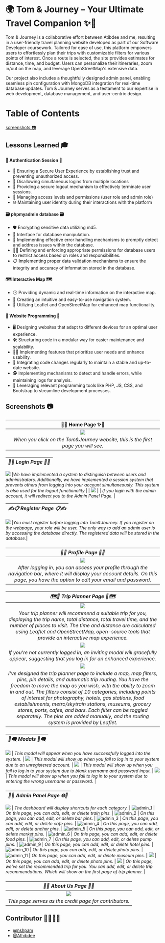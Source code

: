 # 🌍 Tom & Journey – Your Ultimate Travel Companion ✨🚀
Tom & Journey is a collaborative effort between Atibdee and me, resulting in a user-friendly travel planning website developed as part of our Software Developer coursework. Tailored for ease of use, this platform empowers users to effortlessly plan their trips with customizable filters for various points of interest. Once a route is selected, the site provides estimates for distance, time, and budget. Users can personalize their itineraries, zoom in/out on the map, and leverage OpenStreetMap's extensive data.

Our project also includes a thoughtfully designed admin panel, enabling seamless pin configuration with MongoDB integration for real-time database updates. Tom & Journey serves as a testament to our expertise in web development, database management, and user-centric design.

# Table of Contents
[screenshots :camera:](#screenshots-camera)

## Lessons Learned 🎓 

#### 🔄 Authentication Session 🔄
- 🔐 Ensuring a Secure User Experience by establishing trust and preventing unauthorized access.
- 🚷 Disallowing simultaneous logins from multiple locations
- 🚪 Providing a secure logout mechanism to effectively terminate user sessions.
- 🔑 Managing access levels and permissions (user role and admin role)
- 🌐 Maintaining user identity during their interactions with the platform

#### 🗃️ phpmyadmin database 🗃️
- 🛡️ Encrypting sensitive data utilizing md5.
- 🎨 Interface for database manipulation.
- 🚨 Implementing effective error handling mechanisms to promptly detect and address issues within the database.
- 🧑‍💻 Defining and enforcing appropriate permissions for database users to restrict access based on roles and responsibilities.
- 📋 Implementing proper data validation mechanisms to ensure the integrity and accuracy of information stored in the database.

#### 🗺️ Interactive Map 🗺️
- 🕒 Providing dynamic and real-time information on the interactive map.
- 🤗 Creating an intuitive and easy-to-use navigation system.
- 🍃 Utilizing Leaflet and OpenStreetMap for enhanced map functionality.

#### 📜 Website Programming 📜
- 🖥️ Designing websites that adapt to different devices for an optimal user experience.
- 🛠️ Structuring code in a modular way for easier maintenance and scalability.
- 🙋‍♂️ Implementing features that prioritize user needs and enhance usability.
- 🔄 Integrating code changes regularly to maintain a stable and up-to-date website.
- 🕵️ Implementing mechanisms to detect and handle errors, while maintaining logs for analysis.
- 🧰 Leveraging relevant programming tools like PHP, JS, CSS, and Bootstrap to streamline development processes.

## Screenshots 📷

### 
| **🏡✨ Home Page ✨🏡** |
|:--:| 
| ![](https://github.com/nshpam/TomAndJourney/assets/97942535/4b0d53f9-f889-40b9-a816-7eaf6883b113) |
|_When you click on the Tom&Journey website, this is the first page you will see._|

### 
| *🌈🚪 Login Page 🚪🌈* |
|:--:| 
![](https://github.com/nshpam/TomAndJourney/assets/97942535/eeae7137-bc5e-4784-9eeb-97dec47a4462)
|_We have implemented a system to distinguish between users and administrators. Additionally, we have implemented a session system that prevents others from logging into your account simultaneously. This system is also used for the logout functionality._|
| ![](https://github.com/nshpam/TomAndJourney/assets/97942535/af23d9e1-d5da-4ef8-8930-f37ca10160a7) |
| _If you login with the admin account, it will redirect you to the Admin Panel Page._ |

| *✍️📋 Register Page 📋✍️* |
|:--:|
![](https://github.com/nshpam/TomAndJourney/assets/97942535/8272f48c-8e8c-4301-b451-f029e730e0aa)
|_You must register before logging into Tom&Journey. If you register on the webpage, your role will be user. The only way to add an admin user is by accessing the database directly. The registered data will be stored in the database._|

###
| *👑📄 Profile Page 📄👑* |
|:--:|
![](https://github.com/nshpam/TomAndJourney/assets/97942535/0292ea8e-f196-4a66-984e-836930b19cf5) |
| _After logging in, you can access your profile through the navigation bar, where it will display your account details. On this page, you have the option to edit your email and password._ |

###
| *🗺️🚗 Trip Planner Page 🚗🗺️* |
|:--:|
![](https://github.com/nshpam/TomAndJourney/assets/97942535/01834793-a51b-4ee3-ab34-c558415d1dd7) |
| _Your trip planner will recommend a suitable trip for you, displaying the trip name, total distance, total travel time, and the number of places to visit. The time and distance are calculated using Leaflet and OpenStreetMap, open-source tools that provide an interactive map experience._ |
![](https://github.com/nshpam/TomAndJourney/assets/97942535/37d692f1-c3be-41b6-804e-5c7fe8255551) |
| _If you're not currently logged in, an inviting modal will gracefully appear, suggesting that you log in for an enhanced experience._ |
![](https://github.com/nshpam/TomAndJourney/assets/97942535/04fcc208-2b5c-4099-b1a3-6029469cf762) |
| _I've designed the trip planner page to include a map, map filters, pins, pin details, and automatic trip routing. You have the freedom to move the map as you wish, with the ability to zoom in and out. The filters consist of 10 categories, including points of interest for photography, hotels, gas stations, food establishments, metro/skytrain stations, museums, grocery stores, ports, cafes, and bars. Each filter can be toggled separately. The pins are added manually, and the routing system is provided by Leaflet._ |

###
| *💭🗨️ Modals 💭🗨️* |
|:--:|
![](https://github.com/nshpam/TomAndJourney/assets/97942535/020991c8-da34-40e6-8541-ad43c691214f)
| _This modal will appear when you have successfully logged into the system._ |
![](https://github.com/nshpam/TomAndJourney/assets/97942535/437f75b5-a60f-41d9-ae77-7cfc3d8d1b95)
| _This modal will show up when you fail to log in to your system due to an unregistered account._ |
![](https://github.com/nshpam/TomAndJourney/assets/97942535/e966229b-95e6-4a8c-bea8-257a1eec2707)
| _This modal will show up when you fail to log in to your system due to blank username and password input._ |
![](https://github.com/nshpam/TomAndJourney/assets/97942535/0a7b9578-d2e2-466c-92b7-1871227e3166)
| _This modal will show up when you fail to log in to your system due to entering the wrong username or password._ |

###
| *🚀🌐 Admin Panel Page 🌐🚀* |
|:--:|
![](https://github.com/nshpam/TomAndJourney/assets/97942535/c2e5ce37-f0be-40ac-94c5-09c4f28d5957)
| _The dashboard will display shortcuts for each category._ |
![admin_1](https://github.com/nshpam/TomAndJourney/assets/97942535/74aebf0e-66b7-4a8b-896b-116befb0f847)
| _On this page, you can add, edit, or delete train pins._ |
![admin_2](https://github.com/nshpam/TomAndJourney/assets/97942535/953eacc3-96fc-4250-acc4-70c608acfdfd)
| _On this page, you can add, edit, or delete bar pins._ |
![admin_3](https://github.com/nshpam/TomAndJourney/assets/97942535/ea99997a-fdf6-416f-892b-82ac7b65f74c)
| _On this page, you can add, edit, or delete cafe pins._ |
![admin_4](https://github.com/nshpam/TomAndJourney/assets/97942535/b0b86384-ebfa-4a15-9835-b564d73989b3)
| _On this page, you can add, edit, or delete anchor pins._ |
![admin_5](https://github.com/nshpam/TomAndJourney/assets/97942535/53f92035-b49f-41b0-9d5f-f5f54cdd17c6)
| _On this page, you can add, edit, or delete market pins._ |
![admin_6](https://github.com/nshpam/TomAndJourney/assets/97942535/480fbfcb-f15a-4fbf-9691-5a01a0c72853)
| _On this page, you can add, edit, or delete food pins._ |
![admin_7](https://github.com/nshpam/TomAndJourney/assets/97942535/4db09062-279a-4308-bac5-e306ce4766ce)
| _On this page, you can add, edit, or delete pump pins._ |
![admin_9](https://github.com/nshpam/TomAndJourney/assets/97942535/faeaeccd-ce78-4a82-9989-4804f8d47114)
| _On this page, you can add, edit, or delete hotel pins._ |
![admin_10](https://github.com/nshpam/TomAndJourney/assets/97942535/88246756-4a28-450f-bf22-24b0c90c188e)
| _On this page, you can add, edit, or delete photo pins._ |
![admin_11](https://github.com/nshpam/TomAndJourney/assets/97942535/4efafe4f-e8f8-4761-86ae-bf9a5e0258ff)
| _On this page, you can add, edit, or delete museum pins._ |
![](https://github.com/nshpam/TomAndJourney/assets/97942535/64bb9fcb-c603-487d-8716-3f689cee0524)
| _On this page, you can add, edit, or delete photo pins._ |
![](https://github.com/nshpam/TomAndJourney/assets/97942535/c4a1bb9d-ece9-48f1-9544-6d72ea39cc3c)
| _On this page, we've set the recommended trip for you. You can add, edit, or delete trip recommendations. Which will show on the first page of trip planner._ |

###
| *🌟✨ About Us Page 📜✨* |
|:--:|
![](https://github.com/nshpam/TomAndJourney/assets/97942535/acb10d73-50fb-4e46-8a8d-4b8a88105439) |
| _This page serves as the credit page for contributors._ |

## Contributor 👩‍💻👨‍💻
- [@nshpam](https://github.com/nshpam)
- [@Athibdee](https://github.com/Athibdee)
